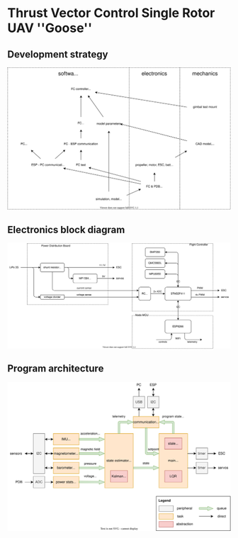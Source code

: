 # Thrust Vector Control Single Rotor UAV ''Goose''

## Development strategy
![Alt text](./docs/development_strategy.drawio.svg)

## Electronics block diagram
![Alt text](./docs/electronics_diagram.drawio.svg)

## Program architecture
![Alt text](./docs/program_architecture.drawio.svg)
